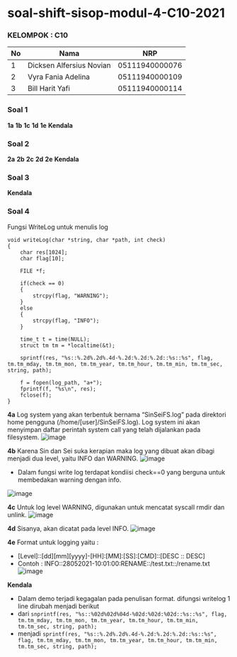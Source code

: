 # soal-shift-sisop-modul-4-C10-2021

### KELOMPOK : C10

| **No** | **Nama** | **NRP** | 
| ------------- | ------------- | --------- |
| 1 | Dicksen Alfersius Novian  | 05111940000076 | 
| 2 | Vyra Fania Adelina  | 05111940000109 |
| 3 | Bill Harit Yafi  | 05111940000114 |

### Soal 1
**1a** 
**1b**
**1c**
**1d**
**1e**
**Kendala**
### Soal 2
**2a**
**2b**
**2c**
**2d**
**2e**
**Kendala**
### Soal 3
**Kendala**
### Soal 4
Fungsi WriteLog untuk menulis log
```
void writeLog(char *string, char *path, int check)
{
    char res[1024];
    char flag[10];

    FILE *f;

    if(check == 0)
    {
        strcpy(flag, "WARNING");
    }
    else
    {
        strcpy(flag, "INFO");
    }

    time_t t = time(NULL);
    struct tm tm = *localtime(&t);

    sprintf(res, "%s::%.2d%.2d%.4d-%.2d:%.2d:%.2d::%s::%s", flag, tm.tm_mday, tm.tm_mon, tm.tm_year, tm.tm_hour, tm.tm_min, tm.tm_sec, string, path);

    f = fopen(log_path, "a+");
    fprintf(f, "%s\n", res);
    fclose(f);
}
```
**4a** Log system yang akan terbentuk bernama “SinSeiFS.log” pada direktori home pengguna (/home/[user]/SinSeiFS.log). Log system ini akan menyimpan daftar perintah system call yang telah dijalankan pada filesystem.
![image](https://user-images.githubusercontent.com/77628684/121803475-08235680-cc6c-11eb-9d85-6451ec6bfcaf.png)

**4b** Karena Sin dan Sei suka kerapian maka log yang dibuat akan dibagi menjadi dua level, yaitu INFO dan WARNING.
![image](https://user-images.githubusercontent.com/77628684/121803508-3bfe7c00-cc6c-11eb-90ad-41c3204049e1.png)
* Dalam fungsi write log terdapat kondiisi check==0 yang berguna untuk membedakan warning dengan info.

![image](https://user-images.githubusercontent.com/77628684/121803670-e70f3580-cc6c-11eb-9755-2e08ebacec6e.png)

**4c** Untuk log level WARNING, digunakan untuk mencatat syscall rmdir dan unlink.
![image](https://user-images.githubusercontent.com/77628684/121803654-dced3700-cc6c-11eb-882d-8b88e2b7b89e.png)

**4d** Sisanya, akan dicatat pada level INFO.
![image](https://user-images.githubusercontent.com/77628684/121803695-fe4e2300-cc6c-11eb-9a32-34723aedd1f2.png)

**4e** Format untuk logging yaitu :
* [Level]::[dd][mm][yyyy]-[HH]:[MM]:[SS]:[CMD]::[DESC :: DESC]
* Contoh : INFO::28052021-10:01:00:RENAME::/test.txt::/rename.txt
![image](https://user-images.githubusercontent.com/77628684/121803727-13c34d00-cc6d-11eb-83f5-101d29408d20.png)


**Kendala**
* Dalam demo terjadi kegagalan pada penulisan format. difungsi writelog 1 line dirubah menjadi berikut 
* dari `snprintf(res, "%s::%02d%02d%04d-%02d:%02d:%02d::%s::%s", flag, tm.tm_mday, tm.tm_mon, tm.tm_year, tm.tm_hour, tm.tm_min, tm.tm_sec, string, path);`
* menjadi `sprintf(res, "%s::%.2d%.2d%.4d-%.2d:%.2d:%.2d::%s::%s", flag, tm.tm_mday, tm.tm_mon, tm.tm_year, tm.tm_hour, tm.tm_min, tm.tm_sec, string, path);`


